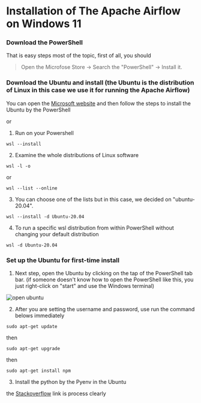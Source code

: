 # Installation of The Apache Airflow on Windows 11 

### Download the PowerShell 

That is easy steps most of the topic, first of all, you should
> Open the Microfose Store -> Search the "PowerShell" -> Install it.

### Download the Ubuntu and install (the Ubuntu is the distribution of Linux in this case we use it for running the Apache Airflow)

You can open the [Microsoft website](https://learn.microsoft.com/en-gb/windows/wsl/install) and then follow the steps to install the Ubuntu by the PowerShell

or 

1. Run on your Powershell
```
wsl --install
```

2. Examine the whole distributions of Linux software   
```
wsl -l -o
```
or
```
wsl --list --online
```

3. You can choose one of the lists but in this case, we decided on "ubuntu-20.04".
```
wsl --install -d Ubuntu-20.04
```

4. To run a specific wsl distribution from within PowerShell without changing your default distribution
```
wsl -d Ubuntu-20.04
```

### Set up the Ubuntu for first-time install 

1. Next step, open the Ubuntu by clicking on the tap of the PowerShell tab bar.
(if someone doesn't know how to open the PowerShell like this, you just right-click on "start" and use the Windows terminal) 

![open ubuntu ](https://user-images.githubusercontent.com/95965281/190912152-918b5043-256b-4d3e-a260-06412bd1e8bc.png)

2. After you are setting the username and password, use run the command belows immediately 
```
sudo apt-get update
```
then 
```
sudo apt-get upgrade
```
then
```
sudo apt-get install npm
```

3. Install the python by the Pyenv in the Ubuntu

the [Stackoverflow](https://stackoverflow.com/questions/62743132/ubuntu-18-04-command-pyenv-not-found-did-you-mean) link is process clearly 
